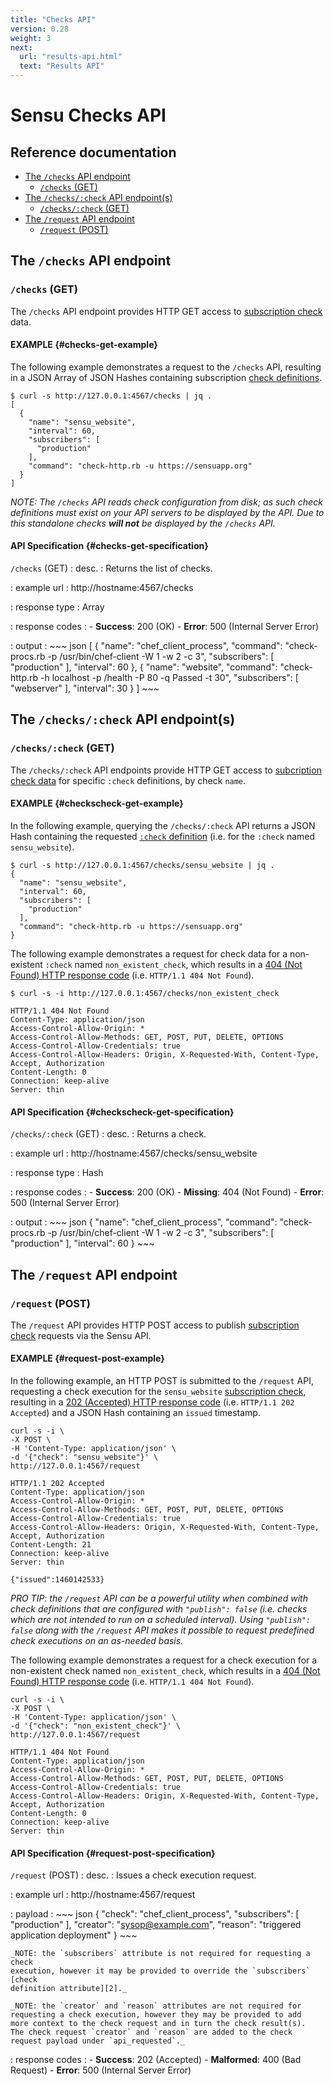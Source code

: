 ```yaml
---
title: "Checks API"
version: 0.28
weight: 3
next:
  url: "results-api.html"
  text: "Results API"
---
```


# Sensu Checks API

## Reference documentation

- [The `/checks` API endpoint](#the-checks-api-endpoint)
  - [`/checks` (GET)](#checks-get)
- [The `/checks/:check` API endpoint(s)](#the-checkscheck-api-endpoints)
  - [`/checks/:check` (GET)](#checkscheck-get)
- [The `/request` API endpoint](#the-request-api-endpoint)
  - [`/request` (POST)](#request-post)

## The `/checks` API endpoint

### `/checks` (GET)

The `/checks` API endpoint provides HTTP GET access to [subscription check][1]
data.

#### EXAMPLE {#checks-get-example}

The following example demonstrates a request to the `/checks` API, resulting in
a JSON Array of JSON Hashes containing subscription [check definitions][2].

~~~ shell
$ curl -s http://127.0.0.1:4567/checks | jq .
[
  {
    "name": "sensu_website",
    "interval": 60,
    "subscribers": [
      "production"
    ],
    "command": "check-http.rb -u https://sensuapp.org"
  }
]
~~~

_NOTE: The `/checks` API reads check configuration from disk; as such
check definitions must exist on your API servers to be displayed by the API.
Due to this standalone checks **will not** be displayed by the `/checks` API._

#### API Specification {#checks-get-specification}

`/checks` (GET)
: desc.
  : Returns the list of checks.

: example url
  : http://hostname:4567/checks

: response type
  : Array

: response codes
  : - **Success**: 200 (OK)
    - **Error**: 500 (Internal Server Error)

: output
  : ~~~ json
    [
        {
            "name": "chef_client_process",
            "command": "check-procs.rb -p /usr/bin/chef-client -W 1 -w 2 -c 3",
            "subscribers": [
                "production"
            ],
            "interval": 60
        },
        {
            "name": "website",
            "command": "check-http.rb -h localhost -p /health -P 80 -q Passed -t 30",
            "subscribers": [
                "webserver"
            ],
            "interval": 30
        }
    ]
    ~~~

## The `/checks/:check` API endpoint(s)

### `/checks/:check` (GET)

The `/checks/:check` API endpoints provide HTTP GET access to
[subcription check data][1] for specific `:check` definitions, by check `name`.

#### EXAMPLE {#checkscheck-get-example}

In the following example, querying the `/checks/:check` API returns a JSON Hash
containing the requested [`:check` definition][2] (i.e. for the `:check` named
`sensu_website`).

~~~ shell
$ curl -s http://127.0.0.1:4567/checks/sensu_website | jq .
{
  "name": "sensu_website",
  "interval": 60,
  "subscribers": [
    "production"
  ],
  "command": "check-http.rb -u https://sensuapp.org"
}
~~~

The following example demonstrates a request for check data for a non-existent
`:check` named `non_existent_check`, which results in a [404 (Not Found) HTTP
response code][3] (i.e. `HTTP/1.1 404 Not Found`).

~~~ shell
$ curl -s -i http://127.0.0.1:4567/checks/non_existent_check

HTTP/1.1 404 Not Found
Content-Type: application/json
Access-Control-Allow-Origin: *
Access-Control-Allow-Methods: GET, POST, PUT, DELETE, OPTIONS
Access-Control-Allow-Credentials: true
Access-Control-Allow-Headers: Origin, X-Requested-With, Content-Type, Accept, Authorization
Content-Length: 0
Connection: keep-alive
Server: thin
~~~

#### API Specification {#checkscheck-get-specification}

`/checks/:check` (GET)
: desc.
  : Returns a check.

: example url
  : http://hostname:4567/checks/sensu_website

: response type
  : Hash

: response codes
  : - **Success**: 200 (OK)
    - **Missing**: 404 (Not Found)
    - **Error**: 500 (Internal Server Error)

: output
  : ~~~ json
    {
        "name": "chef_client_process",
        "command": "check-procs.rb -p /usr/bin/chef-client -W 1 -w 2 -c 3",
        "subscribers": [
            "production"
        ],
        "interval": 60
    }
    ~~~

## The `/request` API endpoint

### `/request` (POST)

The `/request` API provides HTTP POST access to publish [subscription check][1]
requests via the Sensu API.

#### EXAMPLE {#request-post-example}

In the following example, an HTTP POST is submitted to the `/request` API,
requesting a check execution for the `sensu_website` [subscription check][1],
resulting in a [202 (Accepted) HTTP response code][3] (i.e. `HTTP/1.1 202
Accepted`) and a JSON Hash containing an `issued` timestamp.

~~~ shell
curl -s -i \
-X POST \
-H 'Content-Type: application/json' \
-d '{"check": "sensu_website"}' \
http://127.0.0.1:4567/request

HTTP/1.1 202 Accepted
Content-Type: application/json
Access-Control-Allow-Origin: *
Access-Control-Allow-Methods: GET, POST, PUT, DELETE, OPTIONS
Access-Control-Allow-Credentials: true
Access-Control-Allow-Headers: Origin, X-Requested-With, Content-Type, Accept, Authorization
Content-Length: 21
Connection: keep-alive
Server: thin

{"issued":1460142533}
~~~

_PRO TIP: the `/request` API can be a powerful utility when combined with check
definitions that are configured with `"publish": false` (i.e. checks which are
not intended to run on a scheduled interval). Using `"publish": false` along
with the `/request` API makes it possible to request predefined check executions
on an as-needed basis._

The following example demonstrates a request for a check execution for a
non-existent check named `non_existent_check`, which results in a [404 (Not
Found) HTTP response code][3] (i.e. `HTTP/1.1 404 Not Found`).

~~~ shell
curl -s -i \
-X POST \
-H 'Content-Type: application/json' \
-d '{"check": "non_existent_check"}' \
http://127.0.0.1:4567/request

HTTP/1.1 404 Not Found
Content-Type: application/json
Access-Control-Allow-Origin: *
Access-Control-Allow-Methods: GET, POST, PUT, DELETE, OPTIONS
Access-Control-Allow-Credentials: true
Access-Control-Allow-Headers: Origin, X-Requested-With, Content-Type, Accept, Authorization
Content-Length: 0
Connection: keep-alive
Server: thin
~~~

#### API Specification {#request-post-specification}

`/request` (POST)
: desc.
  : Issues a check execution request.

: example url
  : http://hostname:4567/request

: payload
  : ~~~ json
    {
      "check": "chef_client_process",
      "subscribers": [
        "production"
      ],
      "creator": "sysop@example.com",
      "reason": "triggered application deployment"
    }
    ~~~

    _NOTE: the `subscribers` attribute is not required for requesting a check
    execution, however it may be provided to override the `subscribers` [check
    definition attribute][2]._

    _NOTE: the `creator` and `reason` attributes are not required for
    requesting a check execution, however they may be provided to add
    more context to the check request and in turn the check result(s).
    The check request `creator` and `reason` are added to the check
    request payload under `api_requested`._

: response codes
  : - **Success**: 202 (Accepted)
    - **Malformed**: 400 (Bad Request)
    - **Error**: 500 (Internal Server Error)

[?]:  #
[1]:  ../reference/checks.html#subscription-checks
[2]:  ../reference/checks.html#check-configuration
[3]:  https://en.wikipedia.org/wiki/List_of_HTTP_status_codes
